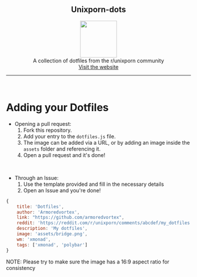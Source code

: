 <h2 align=center>Unixporn-dots</h2>

<div align=center>
<img width="100px" src="assets/unixporn.png"> <br>
A collection of dotfiles from the r/unixporn community
<br>
<a href="https://unixporn-dots.github.io">Visit the website</a>
</div>

---
<br>

# Adding your Dotfiles
+ Opening a pull request:
  1. Fork this repository.
  2. Add your entry to the `dotfiles.js` file.
  3. The image can be added via a URL, or by adding an image inside the `assets` folder and referencing it.
  4. Open a pull request and it's done!

<br>

+ Through an Issue:
    1. Use the template provided and fill in the necessary details
    2. Open an Issue and you're done!

```js
{
    title: 'Dotfiles',
    author: 'Armoredvortex',
    link: "https://github.com/armoredvortex",
    reddit: 'https://reddit.com/r/unixporn/comments/abcdef/my_dotfiles', // Optional
    description: 'My dotfiles',
    image: 'assets/bridge.png',
    wm: 'xmonad',
    tags: ['xmonad', 'polybar']
}
```
NOTE: Please try to make sure the image has a 16:9 aspect ratio for consistency
